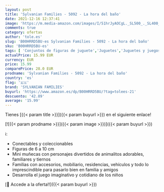 ```yaml
---
layout: post
title: 'Sylvanian Families - 5092 - La hora del baño'
date: 2021-12-16 12:37:41
image: 'https://m.media-amazon.com/images/I/51hrJyAOCgL._SL500_._SL400_.jpg'
comments: true
category: ofertas
author: 'tole.es'
slug: 'B00HRRD5BU-es Sylvanian Families - 5092 - La hora del baño'
sku: 'B00HRRD5BU-es'
tags: [ 'Conjuntos de figuras de juguete','Juguetes','Juguetes y juegos','Muñecos y figuras','families','sylvanian','sylvanian families', ]
actualPrice: 15.99 EUR
currency: EUR
price: 15.99
comparePrice: 28.0 EUR
prodname: 'Sylvanian Families - 5092 - La hora del baño'
country: 'es'
flag: '🇪🇸'
brand: 'SYLVANIAN FAMILIES'
buyurl: 'https://www.amazon.es/dp/B00HRRD5BU/?tag=tolees-21'
descuento: '42.89'
average: '15.99'
---
```


Tienes [{{< param title >}}]({{< param buyurl >}}) en el siguiente enlace!

[![{{< param prodname >}}]({{< param image >}})]({{< param buyurl >}})

ℹ️:

- Conectables y coleccionables
- Figuras de 6 a 10 cm
- Mini muñecas con personajes divertidos de animalitos adorables, familiares y tiernos
- Familias con accesorios, mobiliario, residencias, vehículos y todo lo imprescindible para pasarlo bien en familia y amigos
- Desarrolla el juego imaginativo y cotidiano de los niños

[🛒 Accede a la oferta!!]({{< param buyurl >}})
